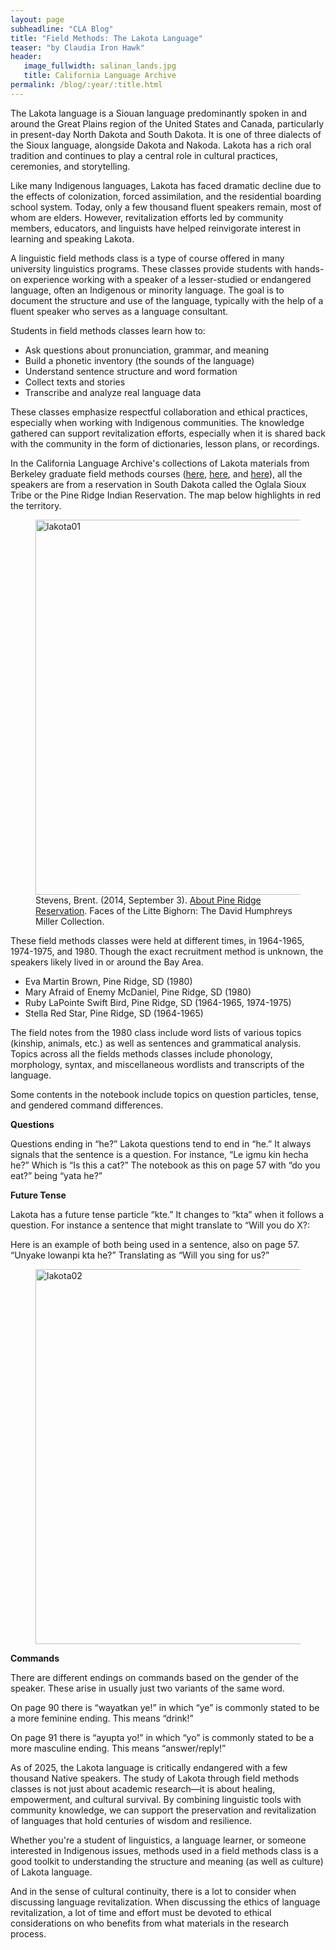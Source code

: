 ```yaml
---
layout: page
subheadline: "CLA Blog"
title: "Field Methods: The Lakota Language"
teaser: "by Claudia Iron Hawk"
header:
   image_fullwidth: salinan_lands.jpg
   title: California Language Archive
permalink: /blog/:year/:title.html
---
```


The Lakota language is a Siouan language predominantly spoken in and around the Great Plains region of the United States and Canada, particularly in present-day North Dakota and South Dakota. It is one of three dialects of the Sioux language, alongside Dakota and Nakoda. Lakota has a rich oral tradition and continues to play a central role in cultural practices, ceremonies, and storytelling.

Like many Indigenous languages, Lakota has faced dramatic decline due to the effects of colonization, forced assimilation, and the residential boarding school system. Today, only a few thousand fluent speakers remain, most of whom are elders. However, revitalization efforts led by community members, educators, and linguists have helped reinvigorate interest in learning and speaking Lakota.

A linguistic field methods class is a type of course offered in many university linguistics programs. These classes provide students with hands-on experience working with a speaker of a lesser-studied or endangered language, often an Indigenous or minority language. The goal is to document the structure and use of the language, typically with the help of a fluent speaker who serves as a language consultant.

Students in field methods classes learn how to:
<ul>
  <li>Ask questions about pronunciation, grammar, and meaning</li>
  <li>Build a phonetic inventory (the sounds of the language)</li>
  <li>Understand sentence structure and word formation</li>
  <li>Collect texts and stories</li>
  <li>Transcribe and analyze real language data</li>
</ul>

These classes emphasize respectful collaboration and ethical practices, especially when working with Indigenous communities. The knowledge gathered can support revitalization efforts, especially when it is shared back with the community in the form of dictionaries, lesson plans, or recordings.

In the California Language Archive's collections of Lakota materials from Berkeley graduate field methods courses (<a href="http://cla.berkeley.edu/collection/10084">here</a>, <a href="http://dx.doi.org/doi:10.7297/X2DZ078D">here</a>, and <a href="http://dx.doi.org/doi:10.7297/X2610Z9C">here</a>), all the speakers are from a reservation in South Dakota called the Oglala Sioux Tribe or the Pine Ridge Indian Reservation. The map below highlights in red the territory.

<div class="between_images">
   <figure>
<img src="{{ site.urlimg }}lakota-01.jpg" alt="lakota01" width="600px"/>
      <figcaption class="caption">Stevens, Brent. (2014, September 3). <a href="https://davidhumphreysmiller.org/about-pine-ridge-reservation/">About Pine Ridge Reservation</a>. Faces of the Litte Bighorn: The David Humphreys Miller Collection.</figcaption>
   </figure>
</div>

These field methods classes were held at different times, in 1964-1965, 1974-1975, and 1980. Though the exact recruitment method is unknown, the speakers likely lived in or around the Bay Area. 
<ul>
  <li>Eva Martin Brown, Pine Ridge, SD (1980)</li>
  <li>Mary Afraid of Enemy McDaniel, Pine Ridge, SD (1980)</li>
  <li>Ruby LaPointe Swift Bird, Pine Ridge, SD (1964-1965, 1974-1975)</li>
  <li>Stella Red Star, Pine Ridge, SD (1964-1965)</li>
</ul>

The field notes from the 1980 class include word lists of various topics (kinship, animals, etc.) as well as sentences and grammatical analysis. Topics across all the fields methods classes include phonology, morphology, syntax, and miscellaneous wordlists and transcripts of the language. 

Some contents in the notebook include topics on question particles, tense, and gendered command differences. 

<b>Questions</b>

Questions ending in “he?” Lakota questions tend to end in “he.” It always signals that the sentence is a question. For instance, “Le igmu kin hecha he?” Which is “Is this a cat?” The notebook as this on page 57 with “do you eat?” being “yata he?” 

<b>Future Tense</b>

Lakota has a future tense particle “kte.” It changes to “kta” when it follows a question. For instance a sentence that might translate to “Will you do X?:

Here is an example of both being used in a sentence, also on page 57. “Unyake lowanpi kta he?” Translating as “Will you sing for us?”

<div class="between_images">
   <figure>
<img src="{{ site.urlimg }}lakota-02.jpg" alt="lakota02" width="600px"/>
      <figcaption class="caption"></figcaption>
   </figure>
</div>

<b>Commands</b>

There are different endings on commands based on the gender of the speaker. These arise in usually just two variants of the same word. 

On page 90 there is “wayatkan ye!” in which “ye” is commonly stated to be a more feminine ending. This means “drink!”

On page 91 there is “ayupta yo!” in which “yo” is commonly stated to be a more masculine ending. This means “answer/reply!”

As of 2025, the Lakota language is critically endangered with a few thousand Native speakers. The study of Lakota through field methods classes is not just about academic research—it is about healing, empowerment, and cultural survival. By combining linguistic tools with community knowledge, we can support the preservation and revitalization of languages that hold centuries of wisdom and resilience.

Whether you're a student of linguistics, a language learner, or someone interested in Indigenous issues, methods used in a field methods class is a good toolkit to understanding the structure and meaning (as well as culture) of Lakota language. 

And in the sense of cultural continuity, there is a lot to consider when discussing language revitalization. When discussing the ethics of language revitalization, a lot of time and effort must be devoted to ethical considerations on who benefits from what materials in the research process.

